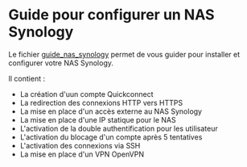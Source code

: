 # Guide pour configurer un NAS Synology

Le fichier [guide_nas_synology](https://github.com/strikerpt/syno_fsd/blob/master/guide_nas_synology.md#mettre-en-place-en-acc%C3%A8s-externe-au-nas-synology) permet de vous guider pour installer et configurer votre NAS Synology.

Il contient :

* La création d'uun compte Quickconnect
* La redirection des connexions HTTP vers HTTPS
* La mise en place d'un accès externe au NAS Synology
* La mise en place d'une IP statique pour le NAS
* L'activation de la double authentification pour les utilisateur
* L'activation du blocage d'un compte après 5 tentatives
* L'activation des connexions via SSH
* La mise en place d'un VPN OpenVPN
